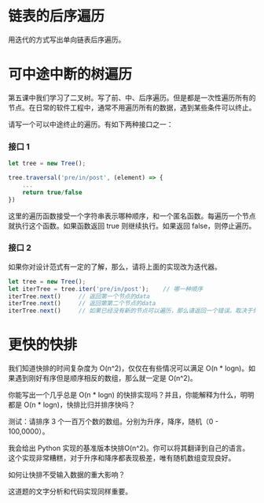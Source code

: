 # 链表的后序遍历
用迭代的方式写出单向链表后序遍历。

# 可中途中断的树遍历
第五课中我们学习了二叉树。写了前、中、后序遍历。但是都是一次性遍历所有的节点。在日常的软件工程中，通常不用遍历所有的数据，遇到某些条件可以终止。

请写一个可以中途终止的遍历。有如下两种接口之一：
### 接口 1
```js
let tree = new Tree();

tree.traversal('pre/in/post', (element) => {
    ...
    return true/false
})
```
这里的遍历函数接受一个字符串表示哪种顺序，和一个匿名函数。每遍历一个节点就执行这个函数。如果函数返回 true 则继续执行。如果返回 false，则停止遍历。

### 接口 2
如果你对设计范式有一定的了解，那么，请将上面的实现改为迭代器。
```js
let tree = new Tree();
let iterTree = tree.iter('pre/in/post');    // 哪一种顺序
iterTree.next()     // 返回第一个节点的data
iterTree.next()     // 返回第第二个节点的data
iterTree.next()     // 如果已经没有新的节点可以遍历，那么请返回一个错误。取决于你使用的语言，可以选择抛出异常或者返回（数值，错误）对。
```

# 更快的快排
我们知道快排的时间复杂度为 O(n^2)，仅仅在有些情况可以满足 O(n * logn)。如果遇到刚好有序但是顺序相反的数组，那么就一定是 O(n^2)。

你能写出一个几乎总是 O(n * logn) 的快排实现吗？并且，你能解释为什么，明明都是 O(n * logn)，快排比归并排序快吗？

测试：请排序 3 个一百万个数的数组。分别为升序，降序，随机（0 - 100,0000）。

我会给出 Python 实现的基准版本快排O(n^2)。你可以将其翻译到自己的语言。这个实现非常糟糕，对于升序和降序都表现极差，唯有随机数组变现良好。

如何让快排不受输入数据的重大影响？

这道题的文字分析和代码实现同样重要。
